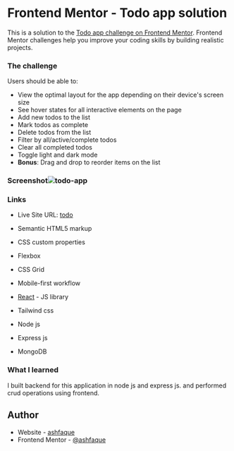 # Frontend Mentor - Todo app solution

This is a solution to the [Todo app challenge on Frontend Mentor](https://www.frontendmentor.io/challenges/todo-app-Su1_KokOW). Frontend Mentor challenges help you improve your coding skills by building realistic projects. 
### The challenge

Users should be able to:

- View the optimal layout for the app depending on their device's screen size
- See hover states for all interactive elements on the page
- Add new todos to the list
- Mark todos as complete
- Delete todos from the list
- Filter by all/active/complete todos
- Clear all completed todos
- Toggle light and dark mode
- **Bonus**: Drag and drop to reorder items on the list


### Screenshot![todo-app](https://user-images.githubusercontent.com/77242783/219940856-46ae708a-cf38-4f28-a6d0-df49eef68b7c.png)

### Links
- Live Site URL: [todo](https://to-do-frontend-fawn.vercel.app/)

- Semantic HTML5 markup
- CSS custom properties
- Flexbox
- CSS Grid
- Mobile-first workflow
- [React](https://reactjs.org/) - JS library
- Tailwind css
- Node js
- Express js
- MongoDB

### What I learned
I built backend for this application in node js and express js.
and performed crud operations using frontend.

## Author

- Website - [ashfaque](https://ashfaque-portfolio.vercel.app/)
- Frontend Mentor - [@ashfaque](https://www.frontendmentor.io/profile/mdashfaque-mamdu-au17)
